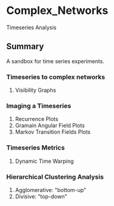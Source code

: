 # Complex_Networks
Timeseries Analysis

## Summary
A sandbox for time series experiments.

### Timeseries to complex networks
1. Visibility Graphs

### Imaging a Timeseries
1. Recurrence Plots
2. Gramain Angular Field Plots
3. Markov Transition Fields Plots

### Timeseries Metrics
1. Dynamic Time Warping

### Hierarchical Clustering Analysis
1. Agglomerative: "bottom-up"
2. Divisive: "top-down"

